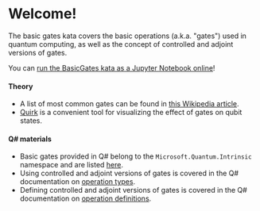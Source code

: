# Welcome!

The basic gates kata covers the basic operations (a.k.a. "gates") used in quantum computing, as well as the concept of controlled and adjoint versions of gates.

You can [run the BasicGates kata as a Jupyter Notebook online](https://mybinder.org/v2/gh/msr-quarc/qldi-workshop-2019/master?filepath=1.BasicGates%2FBasicGates.ipynb)!

#### Theory

* A list of most common gates can be found in [this Wikipedia article](https://en.wikipedia.org/wiki/Quantum_logic_gate).
* [Quirk](http://algassert.com/quirk) is a convenient tool for visualizing the effect of gates on qubit states.

#### Q# materials

* Basic gates provided in Q# belong to the `Microsoft.Quantum.Intrinsic` namespace and are listed [here](https://docs.microsoft.com/qsharp/api/qsharp/microsoft.quantum.intrinsic).
* Using controlled and adjoint versions of gates is covered in the Q# documentation on [operation types](https://docs.microsoft.com/quantum/language/type-model#operation-and-function-types).
* Defining controlled and adjoint versions of gates is covered in the Q# documentation on [operation definitions](https://docs.microsoft.com/quantum/language/file-structure#operation-declarations).
